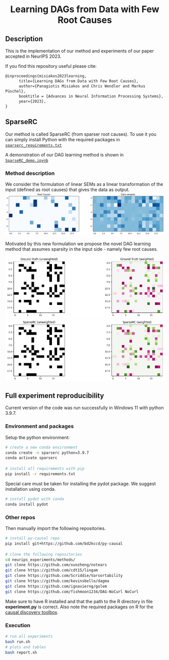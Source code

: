 <div align="center">    
 
# Learning DAGs from Data with Few Root Causes

</div>
 
## Description   
This is the implementation of our method and experiments of our paper accepted in NeurIPS 2023. 

If you find this repository useful please cite:

```
@inproceedings{misiakos2023learning,
      title={Learning DAGs from Data with Few Root Causes}, 
      author={Panagiotis Misiakos and Chris Wendler and Markus Püschel},
      booktitle = {Advances in Neural Information Processing Systems},
      year={2023},
}
```

## SparseRC
Our method is called SparseRC (from sparser root causes). To use it you can simply install Python with the required packages in [`sparserc_requirements.txt`](sparserc/sparserc_requirements.txt
)

A demonstration of our DAG learning method is shown in [`SparseRC_demo.ipynb`](SparseRC_demo.ipynb)


### Method description
We consider the formulation of linear SEMs as a linear transformation of the input (defined as root causes) that gives the data as output. 
![Root causes](sparserc/image.png)

Motivated by this new formulation we propose the novel DAG learning method that assumes sparsity in the input side - namely few root causes. 

![ground_truth](sparserc/image-1.png)
![sparse_rc](sparserc/image-2.png)

## Full experiment reproducibility 
Current version of the code was run successfully in Windows 11 with python 3.9.7.

### Environment and packages
Setup the python environment:

```bash
# create a new conda environment
conda create -n sparserc python=3.9.7
conda activate sparserc

# install all requirements with pip
pip install -r requirements.txt
```

Special care must be taken for installing the pydot package.
We suggest installation using conda.
```bash
# install pydot with conda
conda install pydot
```

### Other repos

Then manually import the following repositories. 
```bash
# install py-causal repo
pip install git+https://github.com/bd2kccd/py-causal

# clone the following repositories
cd neurips_experiments/methods/
git clone https://github.com/xunzheng/notears
git clone https://github.com/cdt15/lingam
git clone https://github.com/Scriddie/Varsortability
git clone https://github.com/kevinsbello/dagma
git clone https://github.com/ignavierng/golem
git clone https://github.com/fishmoon1234/DAG-NoCurl NoCurl
```

Make sure to have R installed and that the path to the R directory in file **experiment.py** is correct. Also note the required packages on R for the [causal discovery toolbox](https://fentechsolutions.github.io/CausalDiscoveryToolbox/html/index.html).

<!-- ```bash
R version 4.2.1
install.packages("BiocManager")
BiocManager::install(c("graph", "RBGL", "Rgraphviz"))
sudo apt install libgsl-dev libcurl4-openssl-dev libssl-dev libharfbuzz-dev libfribidi-dev
install.packages('pcalg')
install.packages('kpcalg')
install.packages('devtools')
install_github("Diviyan-Kalainathan/RCIT", force=TRUE)
library('pcalg')
library('kpcalg')
library('devtools')
library('RCIT')

install.packages(c('glmnet', 'mboost', 'Matrix', 'parallel', 'mgcv'))
url <- 'https://cran.r-project.org/src/contrib/Archive/CAM/CAM_1.0.tar.gz'
pckg <- 'CAM_1.0.tar.gz'
download.file(url = url, destfile = pckg)
library('CAM')

install.packages(pkgs=pckg, type="source", repos=NULL)
url <- 'https://cran.r-project.org/src/contrib/Archive/SID/SID_1.0.tar.gz'
pckg <- 'SID_1.0.tar.gz'
download.file(url = url, destfile = pckg)
install.packages(pkgs=pckg, type="source", repos=NULL)
library('SID')

q()
``` -->

### Execution   
```bash
# run all experiments
bash run.sh
# plots and tables
bash report.sh
```